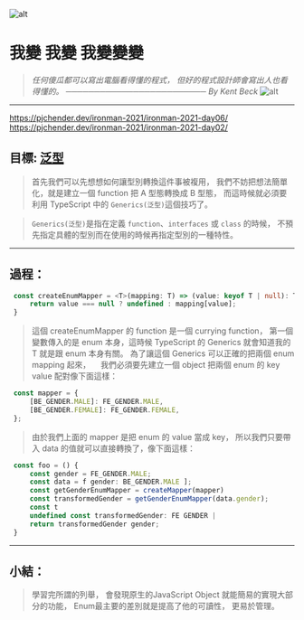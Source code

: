 ![alt](https://)

# 我變 我變 我變變變
> *任何傻瓜都可以寫出電腦看得懂的程式，*
> *但好的程式設計師會寫出人也看得懂的。*
> *───────────────────────── By Kent Beck*
![alt](https://)

---

https://pjchender.dev/ironman-2021/ironman-2021-day06/
https://pjchender.dev/ironman-2021/ironman-2021-day02/


## 目標: [泛型](https://medium.com/onedegree-tech-blog/typescript-%E4%B8%80%E4%BA%9B%E4%BB%A4%E4%BA%BA%E5%8F%88%E6%84%9B%E5%8F%88%E6%81%A8%E7%9A%84%E5%85%A7%E5%AE%B9-type-guard-narrowing-1655a9ae2a4d)
   > 首先我們可以先想想如何讓型別轉換這件事被複用，
   > 我們不妨把想法簡單化，就是建立一個 function 把 A 型態轉換成 B 型態，
   > 而這時候就必須要利用 TypeScript 中的 `Generics(泛型)`這個技巧了。

   > `Generics(泛型)`是指在定義 `function`、`interfaces` 或 `class` 的時候，
   > 不預先指定具體的型別而在使用的時候再指定型別的一種特性。
---

## 過程：
   ```typescript
    const createEnumMapper = <T>(mapping: T) => (value: keyof T | null): T[keyof T] | undefined => {
        return value === null ? undefined : mapping[value];
    }
   ```
   > 這個 createEnumMapper 的 function 是一個 currying function，
   > 第一個變數傳入的是 enum 本身，這時候 TypeScript 的 Generics 就會知道我的 T 就是跟 enum 本身有關。
   > 為了讓這個 Generics 可以正確的把兩個 enum mapping 起來，
   >　我們必須要先建立一個 object 把兩個 enum 的 key value 配對像下面這樣：
   ```typescript
    const mapper = {
        [BE_GENDER.MALE]: FE_GENDER.MALE,
        [BE_GENDER.FEMALE]: FE_GENDER.FEMALE,
    };
   ```
   > 由於我們上面的 mapper 是把 enum 的 value 當成 key，
   > 所以我們只要帶入 data 的值就可以直接轉換了，像下面這樣：
   ```typescript
    const foo = () {
        const gender = FE_GENDER.MALE;
        const data = f gender: BE_GENDER.MALE ];
        const getGenderEnumMapper = createMapper(mapper)
        const transformedGender = getGenderEnumMapper(data.gender);
        const t
        undefined const transformedGender: FE GENDER |
        return transformedGender gender;
    }
   ```

---
## 小結：
   > 學習完所謂的列舉，
   > 會發現原生的JavaScript Object
   > 就能簡易的實現大部分的功能，
   > Enum最主要的差別就是提高了他的可讀性，
   > 更易於管理。

